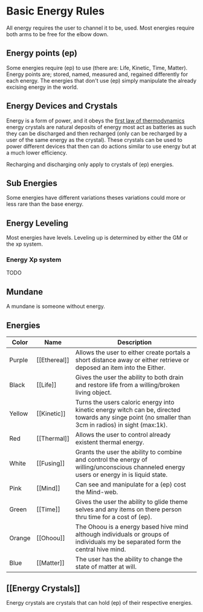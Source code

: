 # Basic Energy Rules

All energy requires the user to channel it to be, used. Most energies require both arms to be free
for the elbow down.

## Energy points (ep)

Some energies require (ep) to use (there are: Life, Kinetic, Time, Matter). Energy points are;
stored, named, measured and, regained differently for each energy. The energies that don't use (ep)
simply manipulate the already excising energy in the world.

## Energy Devices and Crystals

Energy is a form of power, and it obeys the [first law of thermodynamics](https://en.wikipedia.org/wiki/First_law_of_thermodynamics) energy crystals are
natural deposits of energy most act as batteries as such they can be discharged and then
recharged (only can be recharged by a user of the same energy as the crystal). These crystals can be
used to power different devices that then can do actions similar to use energy but at a much lower
efficiency.

Recharging and discharging only apply to crystals of (ep) energies.

## Sub Energies

Some energies have different variations theses variations could more or less rare than the base
energy. 

## Energy Leveling

Most energies have levels. Leveling up is determined by either the GM or the xp system.

### Energy Xp system
TODO

## Mundane
A mundane is someone without energy.

## Energies

| Color  | Name          | Description                                                                                                                                          |
|--------|---------------|------------------------------------------------------------------------------------------------------------------------------------------------------|
| Purple | [[Ethereal]]  | Allows the user to either create portals a short distance away or either retrieve or deposed an item into the Either.                                |
| Black  | [[Life]]      | Gives the user the ability to both drain and restore life from a willing/broken living object.                                                       |
| Yellow | [[Kinetic]]   | Turns the users caloric energy into kinetic energy witch can be, directed towards any singe point (no smaller than 3cm in radios) in sight (max:1k). |
| Red    | [[Thermal]]   | Allows the user to control already existent thermal energy.                                                                                          |
| White  | [[Fusing]]    | Grants the user the ability to combine and control the energy of willing/unconscious channeled energy users or energy in is liquid state.            |
| Pink   | [[Mind]]      | Can see and manipulate for a (ep) cost the Mind-web.                                                                                                 |
| Green  | [[Time]]      | Gives the user the ability to glide theme selves and any items on there person thru time for a cost of (ep).                                         |
| Orange | [[Ohoou]]     | The Ohoou is a energy based hive mind although individuals or groups of individuals my be separated form the central hive mind.                      |
| Blue   | [[Matter]]    | The user has the ability to change the state of matter at will.                                                                                      |

## [[Energy Crystals]]
Energy crystals are crystals that can hold (ep) of their respective energies. 
